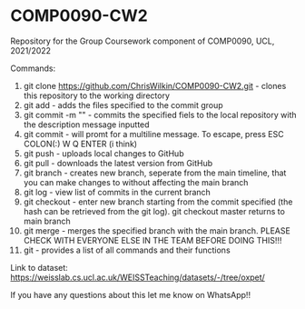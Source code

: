 # COMP0090-CW2
Repository for the Group Coursework component of COMP0090, UCL, 2021/2022

Commands:
1. git clone https://github.com/ChrisWilkin/COMP0090-CW2.git - clones this repository to the working directory
2. git add <filename> - adds the files specified to the commit group
3. git commit -m "<description>" - commits the specified fiels to the local repository with the description message inputted
4. git commit - will promt for a multiline message. To escape, press ESC COLON(:) W Q ENTER (i think)
5. git push - uploads local changes to GitHub
6. git pull - downloads the latest version from GitHub
7. git branch <branch name> - creates new branch, seperate from the main timeline, that you can make changes to without affecting the main branch
8. git log - view list of commits in the current branch
9. git checkout <hash> - enter new branch starting from the commit specified (the hash can be retrieved from the git log). git checkout master returns to main branch
10. git merge <branch> - merges the specified branch with the main branch. PLEASE CHECK WITH EVERYONE ELSE IN THE TEAM BEFORE DOING THIS!!!
11. git - provides a list of all commands and their functions
  
  
Link to dataset:
  https://weisslab.cs.ucl.ac.uk/WEISSTeaching/datasets/-/tree/oxpet/

If you have any questions about this let me know on WhatsApp!!
